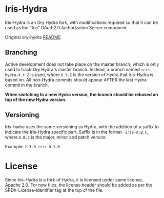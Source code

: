 <!---
# SPDX-FileCopyrightText: 2025 Deutsche Telekom AG
#
# SPDX-License-Identifier: Apache-2.0
-->

# Iris-Hydra

Iris-Hydra is an Ory Hydra fork, with modifications required so that it can be
used as the "Iris" OAuth2.0 Authorization Server component.

Original ory-hydra [README](HYDRA_README.md)

## Branching

Active development does not take place on the master branch, which is only used
to track Ory Hydra's master branch. Instead, a branch named `iris-hydra-X.Y.Z`
is used, where `X.Y.Z` is the version of Hydra that Iris-Hydra is based on. All
non-Hydra commits should appear AFTER the last Hydra commit in the branch.

**When switching to a new Hydra version, the branch should be rebased on top of
the new Hydra version.**

## Versioning

Iris-hydra uses the same versioning as Hydra, with the addition of a suffix to
indicate the Iris-Hydra specific part. Suffix is in the format `-iris-A.B.C`,
where `A.B.C` is the major, minor and patch version.

Example: `2.3.0-iris-0.1.0`

# License

Since Iris-Hydra is a fork of Hydra, it is licensed under same license, Apache
2.0. For new files, the license header should be added as per the
SPDX-License-Identifier tag at the top of the file.
